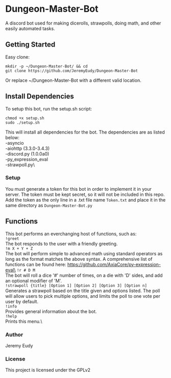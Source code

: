 # Dungeon-Master-Bot
A discord bot used for making dicerolls, strawpolls, doing math, and other easily automated tasks.

## Getting Started
Easy clone:
```
mkdir -p ~/Dungeon-Master-Bot/ && cd
git clone https://github.com/JeremyEudy/Dungeon-Master-Bot
```
Or replace ~/Dungeon-Master-Bot with a different valid location.

## Install Dependencies
To setup this bot, run the setup.sh script:
```
chmod +x setup.sh
sudo ./setup.sh
```
This will install all dependencies for the bot. The dependencies are as listed below:\
-asyncio\
-aiohttp (3.3.0-3.4.3)\
-discord.py (1.0.0a0)\
-py_expression_eval\
-strawpoll.py\

### Setup
You must generate a token for this bot in order to implement it in your server. The token must be kept secret, so it will not be included in this repo. Add the token as the only line in a .txt file name ```Token.txt``` and place it in the same directory as ```Dungeon-Master-Bot.py```

## Functions
This bot performs an everchanging host of functions, such as:\
```!greet```\
The bot responds to the user with a friendly greeting.\
```!m X + Y + Z```\
The bot will perform simple to advanced math using standard operators as long as the format matches the above syntax. A comprehensive list of functions can be found here: https://github.com/AxiaCore/py-expression-eval\
```!r # D M```\
The bot will roll a dice '#' number of times, on a die with 'D' sides, and add an optional modifier of 'M'.\
```!strawpoll {title} [Option 1] [Option 2] [Option 3] [Option n]```\
Generates a strawpoll based on the title given and options listed. The poll will allow users to pick multiple options, and limits the poll to one vote per user by default.\
```!info```\
Provides general information about the bot.\
```!help```\
Prints this menu.\

### Author
Jeremy Eudy

### License
This project is licensed under the GPLv2
